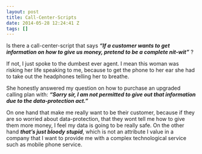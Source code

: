```yaml
---
layout: post
title: Call-Center-Scripts
date: 2014-05-28 12:24:41 Z
tags: []
---
```

Is there a call-center-script that says **_“If a customer wants to get information on how to give us money, pretend to be a complete nit-wit”_** ?

If not, I just spoke to the dumbest ever agent. I mean this woman was risking her life speaking to me, because to get the phone to her ear she had to take out the headphones telling her to breathe.

She honestly answered my question on how to purchase an upgraded calling plan with: **_“Sorry sir, I am not permitted to give out that information due to the data-protection act.”_**

On one hand that make me really want to be their customer, because if they are so worried about data-protection, that they wont tell me how to give them more money, I feel my data is going to be really safe. On the other hand **_that’s just bloody stupid_**, which is not an attribute I value in a company that I want to provide me with a complex technological service such as mobile phone service.
